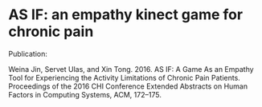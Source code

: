 # AS IF: an empathy kinect game for chronic pain


Publication:

Weina Jin, Servet Ulas, and Xin Tong. 2016. AS IF: A Game As an Empathy Tool for Experiencing the Activity Limitations of Chronic Pain Patients. Proceedings of the 2016 CHI Conference Extended Abstracts on Human Factors in Computing Systems, ACM, 172–175.
